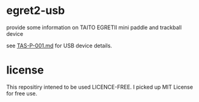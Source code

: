 # egret2-usb
provide some information on TAITO EGRETII mini paddle and trackball device

see [TAS-P-001.md](TAS-P-001.md) for USB device details.

# license
This repositiry intened to be used LICENCE-FREE. I picked up MIT License for free use.
